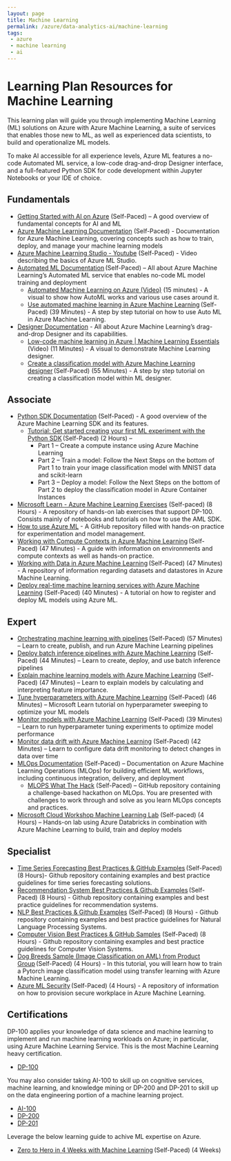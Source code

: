 ```yaml
---
layout: page
title: Machine Learning
permalink: /azure/data-analytics-ai/machine-learning
tags: 
 - azure
 - machine learning
 - ai
---
```


# Learning Plan Resources for Machine Learning

This learning plan will guide you through implementing Machine Learning (ML) solutions on Azure with Azure Machine Learning, a suite of services that enables those new to ML, as well as experienced data scientists, to build and operationalize ML models.   

To make AI accessible for all experience levels, Azure ML features a no-code Automated ML service, a low-code drag-and-drop Designer interface, and a full-featured Python SDK for code development within Jupyter Notebooks or your IDE of choice. 


## Fundamentals

* [Getting Started with AI on Azure](https://docs.microsoft.com/en-us/learn/modules/get-started-ai-fundamentals/) (Self-Paced) – A good overview of fundamental concepts for AI and ML 
* [Azure Machine Learning Documentation](https://docs.microsoft.com/en-us/azure/machine-learning/) (Self-Paced) - Documentation for Azure Machine Learning, covering concepts such as how to train, deploy, and manage your machine learning models
* [Azure Machine Learning Studio - Youtube](https://www.youtube.com/watch?v=JNa4VV0d8T0&t=3s) (Self-Paced) - Video describing the basics of Azure ML Studio.
* [Automated ML Documentation](https://docs.microsoft.com/en-us/azure/machine-learning/service/concept-automated-ml) (Self-Paced) – All about Azure Machine Learning’s Automated ML service that enables no-code ML model training and deployment 
    * [Automated Machine Learning on Azure (Video)](https://www.youtube.com/watch?v=I8m4kZIeHJ4) (15 minutes) - A visual to show how AutoML works and various use cases around it.  
    * [Use automated machine learning in Azure Machine Learning](https://docs.microsoft.com/en-us/learn/modules/use-automated-machine-learning/) (Self-Paced) (39 Minutes) - A step by step tutorial on how to use Auto ML in Azure Machine Learning. 
* [Designer Documentation](https://docs.microsoft.com/en-us/azure/machine-learning/concept-designer) - All about Azure Machine Learning’s drag-and-drop Designer and its capabilities. 
    * [Low-code machine learning in Azure | Machine Learning Essentials](https://www.youtube.com/watch?v=mwJ5Vbmy1AM) (Video) (11 Minutes) - A visual to demonstrate Machine Learning designer. 
    * [Create a classification model with Azure Machine Learning designer](https://docs.microsoft.com/en-us/learn/modules/create-classification-model-azure-machine-learning-designer/) (Self-Paced) (55 Minutes) - A step by step tutorial on creating a classification model within ML designer. 

## Associate

* [Python SDK Documentation](https://docs.microsoft.com/en-us/python/api/overview/azure/ml/?view=azure-ml-py) (Self-Paced) - A good overview of the Azure Machine Learning SDK and its features. 
    * [Tutorial: Get started creating your first ML experiment with the Python SDK](https://docs.microsoft.com/en-us/azure/machine-learning/service/tutorial-1st-experiment-sdk-setup) (Self-Paced) (2 Hours) –  
        * Part 1 – Create a compute instance using Azure Machine Learning  
        * Part 2 – Train a model: Follow the Next Steps on the bottom of Part 1 to train your image classification model with MNIST data and scikit-learn 
        * Part 3 – Deploy a model: Follow the Next Steps on the bottom of Part 2 to deploy the classification model in Azure Container Instances  
* [Microsoft Learn - Azure Machine Learning Exercises](https://microsoftlearning.github.io/mslearn-dp100/) (Self-paced) (8 Hours) - A repository of hands-on lab exercises that support DP-100. Consists mainly of notebooks and tutorials on how to use the AML SDK.  
* [How to use Azure ML](https://github.com/Azure/MachineLearningNotebooks/tree/master/how-to-use-azureml) - A GitHub repository filled with hands-on practice for experimentation and model management. 
* [Working with Compute Contexts in Azure Machine Learning](https://docs.microsoft.com/en-us/learn/modules/use-compute-contexts-in-aml/) (Self-Paced) (47 Minutes) - A guide with information on environments and compute contexts as well as hands-on practice. 
* [Working with Data in Azure Machine Learning](https://docs.microsoft.com/en-us/learn/modules/work-with-data-in-aml/) (Self-Paced) (47 Minutes) - A repository of information regarding datasets and datastores in Azure Machine Learning. 
* [Deploy real-time machine learning services with Azure Machine Learning](https://docs.microsoft.com/en-us/learn/modules/register-and-deploy-model-with-amls/?OCID=AID3027817) (Self-Paced) (40 Minutes) - A tutorial on how to register and deploy ML models using Azure ML. 

## Expert

* [Orchestrating machine learning with pipelines](https://docs.microsoft.com/en-us/learn/modules/create-pipelines-in-aml/) (Self-Paced) (57 Minutes) – Learn to create, publish, and run Azure Machine Learning pipelines 
* [Deploy batch inference pipelines with Azure Machine Learning](https://docs.microsoft.com/en-us/learn/modules/deploy-batch-inference-pipelines-with-azure-machine-learning/) (Self-Paced) (44 Minutes) – Learn to create, deploy, and use batch inference pipelines 
* [Explain machine learning models with Azure Machine Learning](https://docs.microsoft.com/en-us/learn/modules/explain-machine-learning-models-with-azure-machine-learning/?OCID=AID3027817) (Self-Paced) (47 Minutes) – Learn to explain models by calculating and interpreting feature importance. 
* [Tune hyperparameters with Azure Machine Learning](https://docs.microsoft.com/en-us/learn/modules/tune-hyperparameters-with-azure-machine-learning/?OCID=AID3027817) (Self-Paced) (46 Minutes) – Microsoft Learn tutorial on hyperparameter sweeping to optimize your ML models 
* [Monitor models with Azure Machine Learning](https://docs.microsoft.com/en-us/learn/modules/monitor-models-with-azure-machine-learning/?OCID=AID3027817) (Self-Paced) (39 Minutes) – Learn to run hyperparameter tuning experiments to optimize model performance 
* [Monitor data drift with Azure Machine Learning](https://docs.microsoft.com/en-us/learn/modules/monitor-data-drift-with-azure-machine-learning/?OCID=AID3027817) (Self-Paced) (42 Minutes) – Learn to configure data drift monitoring to detect changes in data over time 
* [MLOps Documentation](https://docs.microsoft.com/en-us/azure/machine-learning/concept-model-management-and-deployment) (Self-Paced) – Documentation on Azure Machine Learning Operations (MLOps) for building efficient ML workflows, including continuous integration, delivery, and deployment 
    * [MLOPS What The Hack](https://github.com/ShivaKumarChittamuru/WhatTheHack/tree/master/032-MLOpsFromScratch) (Self-Paced) – GitHub repository containing a challenge-based hackathon on MLOps.  You are presented with challenges to work through and solve as you learn MLOps concepts and practices. 
* [Microsoft Cloud Workshop Machine Learning Lab](https://github.com/microsoft/MCW-Machine-Learning/blob/main/Hands-on%20lab/HOL%20step-by%20step%20-%20Machine%20Learning.md) (Self-paced) (4 Hours) – Hands-on lab using Azure Databricks in combination with Azure Machine Learning to build, train and deploy models 

## Specialist
* [Time Series Forecasting Best Practices & GitHub Examples](https://github.com/microsoft/forecasting) (Self-Paced) (8 Hours)- Github repository containing examples and best practice guidelines for time series forecasting solutions. 
* [Recommendation System Best Practices & Github Examples](https://github.com/microsoft/recommenders) (Self-Paced) (8 Hours) - Github repository containing examples and best practice guidelines for recommendation systems. 
* [NLP Best Practices & Github Examples](https://github.com/microsoft/nlp-recipes?OCID=AID3027817) (Self-Paced) (8 Hours) - Github repository containing examples and best practice guidelines for Natural Language Processing Systems. 
* [Computer Vision Best Practices & GitHub Samples](https://github.com/microsoft/computervision-recipes?OCID=AID3027817) (Self-Paced) (8 Hours) - Github repository containing examples and best practice guidelines for Computer Vision Systems. 
* [Dog Breeds Sample (Image Classification on AML) from Product Group](https://github.com/maxluk/dogbreeds-webinar) (Self-Paced) (4 Hours) - In this tutorial, you will learn how to train a Pytorch image classification model using transfer learning with Azure Machine Learning.  
* [Azure ML Security](https://github.com/jhirono/amlsecurity) (Self-Paced) (4 Hours) - A repository of information on how to provision secure workplace in Azure Machine Learning.  

 
## Certifications

DP-100 applies your knowledge of data science and machine learning to implement and run machine learning workloads on Azure; in particular, using Azure Machine Learning Service. This is the most Machine Learning heavy certification. 

* [DP-100](https://docs.microsoft.com/en-us/learn/certifications/exams/dp-100)

You may also consider taking AI-100 to skill up on cognitive services, machine learning, and knowledge mining or DP-200 and DP-201 to skill up on the data engineering portion of a machine learning project. 

* [AI-100](https://docs.microsoft.com/en-us/learn/certifications/exams/ai-100)
* [DP-200](https://docs.microsoft.com/en-us/learn/certifications/exams/dp-200)
* [DP-201](https://docs.microsoft.com/en-us/learn/certifications/exams/dp-201)

Leverage the below learning guide to achive ML expertise on Azure. 

* [Zero to Hero in 4 Weeks with Machine Learning](https://azure.microsoft.com/en-us/resources/ml-learning-journey/) (Self-Paced) (4 Weeks) 
